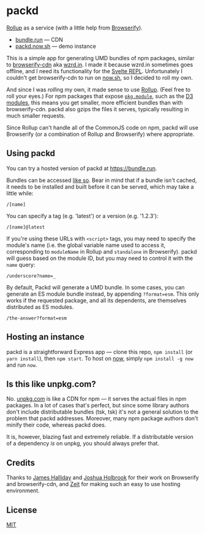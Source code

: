 # packd

[Rollup](https://rollupjs.org) as a service (with a little help from [Browserify](http://browserify.org/)).

* [bundle.run](https://bundle.run) — CDN
* [packd.now.sh](https://packd.now.sh) — demo instance

This is a simple app for generating UMD bundles of npm packages, similar to [browserify-cdn](https://github.com/jfhbrook/wzrd.in) aka [wzrd.in](https://wzrd.in/). I made it because wzrd.in sometimes goes offline, and I need its functionality for the [Svelte REPL](https://svelte.technology/repl). Unfortunately I couldn't get browserify-cdn to run on [now.sh](https://zeit.co/now), so I decided to roll my own.

And since I was *roll*ing my own, it made sense to use [Rollup](https://rollupjs.org). (Feel free to roll your eyes.) For npm packages that expose [`pkg.module`](https://github.com/rollup/rollup/wiki/pkg.module), such as the [D3 modules](https://github.com/d3), this means you get smaller, more efficient bundles than with browserify-cdn. packd also gzips the files it serves, typically resulting in much smaller requests.

Since Rollup can't handle all of the CommonJS code on npm, packd will use Browserify (or a combination of Rollup and Browserify) where appropriate.


## Using packd

You can try a hosted version of packd at https://bundle.run.

Bundles can be accessed [like so](https://bundle.run/left-pad). Bear in mind that if a bundle isn't cached, it needs to be installed and built before it can be served, which may take a little while:

```
/[name]
```

You can specify a tag (e.g. 'latest') or a version (e.g. '1.2.3'):

```
/[name]@latest
```

If you're using these URLs with `<script>` tags, you may need to specify the module's name (i.e. the global variable name used to access it, corresponding to `moduleName` in Rollup and `standalone` in Browserify). packd will guess based on the module ID, but you may need to control it with the `name` query:

```
/underscore?name=_
```

By default, Packd will generate a UMD bundle. In some cases, you can generate an ES module bundle instead, by appending `?format=esm`. This only works if the requested package, and all its dependents, are themselves distributed as ES modules.

```
/the-answer?format=esm
```


## Hosting an instance

packd is a straightforward Express app — clone this repo, `npm install` (or `yarn install`), then `npm start`. To host on [now](https://zeit.co/now), simply `npm install -g now` and run `now`.



## Is this like unpkg.com?

No. [unpkg.com](https://unpkg.com) is like a CDN for npm — it serves the actual files in npm packages. In a lot of cases that's perfect, but since some library authors don't include distributable bundles (tsk, tsk) it's not a general solution to the problem that packd addresses. Moreover, many npm package authors don't minify their code, whereas packd does.

It is, however, blazing fast and extremely reliable. If a distributable version of a dependency *is* on unpkg, you should always prefer that.



## Credits

Thanks to [James Halliday](https://github.com/substack) and [Joshua Holbrook](https://github.com/jfhbrook) for their work on Browserify and browserify-cdn, and [Zeit](https://zeit.co) for making such an easy to use hosting environment.



## License

[MIT](LICENSE)
